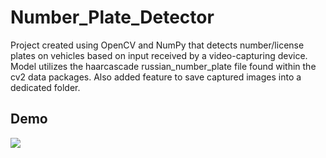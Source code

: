 # Number_Plate_Detector
Project created using OpenCV and NumPy that detects number/license plates on vehicles based on input received by a video-capturing device. Model utilizes the haarcascade russian_number_plate file found within the cv2 data packages. Also added feature to save captured images into a dedicated folder.

## Demo
![](number_plate_detection.gif)
